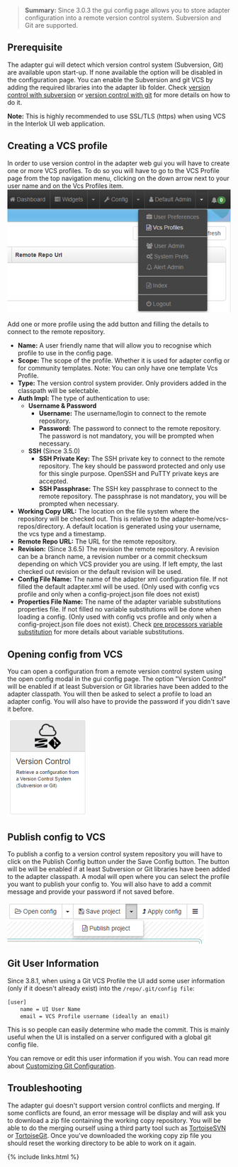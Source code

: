 > **Summary:** Since 3.0.3 the gui config page allows you to store adapter configuration into a remote version control system. Subversion and Git are supported.

## Prerequisite ##

The adapter gui will detect which version control system (Subversion, Git) are available upon start-up. If none available the option will be disabled in the configuration page.
You can enable the Subversion and git VCS by adding the required libraries into the adapter lib folder.
Check [version control with subversion](/pages/advanced/advanced-vcs-svn.html#installation) or [version control with git](advanced-vcs-git#installation) for more details on how to do it.

__Note:__ This is highly recommended to use SSL/TLS (https) when using VCS in the Interlok UI web application.

## Creating a VCS profile ##

In order to use version control in the adapter web gui you will have to create one or more VCS profiles. To do so you will have to go to the VCS Profile page from the top navigation menu, clicking on the down arrow next to your user name and on the Vcs Profiles item.
![Navigation Bar with the user options open (and with the Vcs Profile Page as the active page)](../../images/ui-user-guide/navigation-bar-options-open-vcs-profile.png)

Add one or more profile using the add button and filling the details to connect to the remote repository.

- **Name:** A user friendly name that will allow you to recognise which profile to use in the config page.
- **Scope:** The scope of the profile. Whether it is used for adapter config or for community templates. Note: You can only have one template Vcs Profile.
- **Type:** The version control system provider. Only providers added in the classpath will be selectable.
- **Auth Impl:** The type of authentication to use:
    - **Username & Password**
        - **Username:** The username/login to connect to the remote repository.
        - **Password:** The password to connect to the remote repository. The password is not mandatory, you will be prompted when necessary.
    - **SSH** (Since 3.5.0)
        - **SSH Private Key:** The SSH private key to connect to the remote repository. The key should be password protected and only use for this single purpose. OpenSSH and PuTTY private keys are accepted.
        - **SSH Passphrase:** The SSH key passphrase to connect to the remote repository. The passphrase is not mandatory, you will be prompted when necessary.
- **Working Copy URL:** The location on the file system where the repository will be checked out. This is relative to the adapter-home/vcs-repos/directory. A default location is generated using your username, the vcs type and a timestamp.
- **Remote Repo URL:** The URL for the remote repository.
- **Revision:** (Since 3.6.5) The revision the remote repository. A revision can be a branch name, a revision number or a commit checksum depending on which VCS provider you are using. If left empty, the last checked out revision or the default revision will be used.
- **Config File Name:** The name of the adapter xml configuration file. If not filled the default adapter.xml will be used. (Only used with config vcs profile and only when a config-project.json file does not exist)
- **Properties File Name:** The name of the adapter variable substitutions properties file. If not filled no variable substitutions will be done when loading a config. (Only used with config vcs profile and only when a config-project.json file does not exist). Check [pre processors variable substitution](/pages/advanced/advanced-configuration-pre-processors#variable-substitution) for more details about variable substitutions.

## Opening config from VCS ##

You can open a configuration from a remote version control system using the open config modal in the gui config page.
The option "Version Control" will be enabled if at least Subversion or Git libraries have been added to the adapter classpath.
You will then be asked to select a profile to load an adapter config. You will also have to provide the password if you didn't save it before.

![Open Config - Version Control](../../images/ui-user-guide/vcs-open-config.png)

## Publish config to VCS ##

To publish a config to a version control system repository you will have to click on the Publish Config button under the Save Config button. The button will be will be enabled if at least Subversion or Git libraries have been added to the adapter classpath.
A modal will open where you can select the profile you want to publish your config to.
You will also have to add a commit message and provide your password if not saved before.

![Publish - Version Control](../../images/ui-user-guide/vcs-publish.png)

## Git User Information ##

Since 3.8.1, when using a Git VCS Profile the UI add some user information (only if it doesn't already exist) into the `/repo/.git/config file`:

```
[user]
	name = UI User Name
	email = VCS Profile username (ideally an email)
```

This is so people can easily determine who made the commit. This is mainly useful when the UI is installed on a server configured with a global git config file.

You can remove or edit this user information if you wish. You can read more about [Customizing Git Configuration](https://git-scm.com/book/en/v2/Customizing-Git-Git-Configuration).

## Troubleshooting ##

The adapter gui doesn't support version control conflicts and merging. If some conflicts are found, an error message will be display and will ask you to download a zip file containing the working copy repository.
You will be able to do the merging ourself using a third party tool such as [TortoiseSVN](http://tortoisesvn.net) or [TortoiseGit](http://tortoisegit.org).
Once you've downloaded the working copy zip file you should reset the working directory to be able to work on it again.


{% include links.html %}